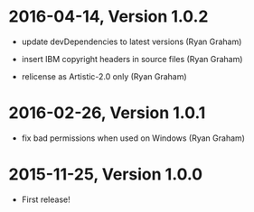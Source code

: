 2016-04-14, Version 1.0.2
=========================

 * update devDependencies to latest versions (Ryan Graham)

 * insert IBM copyright headers in source files (Ryan Graham)

 * relicense as Artistic-2.0 only (Ryan Graham)


2016-02-26, Version 1.0.1
=========================

 * fix bad permissions when used on Windows (Ryan Graham)


2015-11-25, Version 1.0.0
=========================

 * First release!
